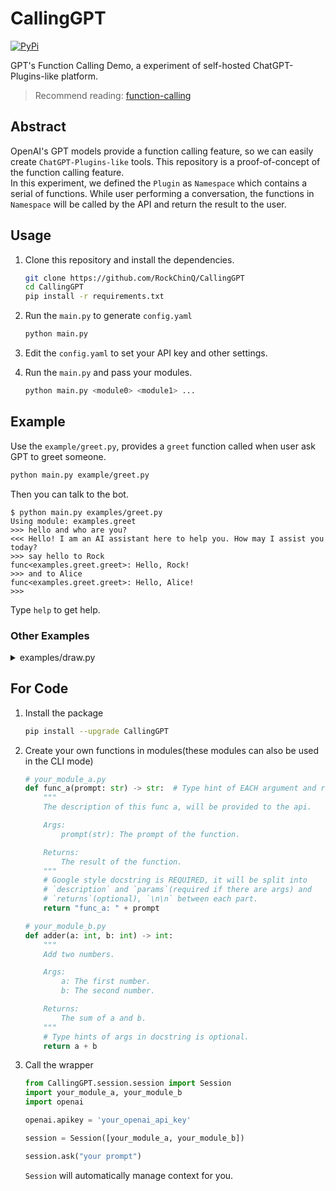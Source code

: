 # CallingGPT

[![PyPi](https://img.shields.io/pypi/v/CallingGPT.svg)](https://pypi.python.org/pypi/CallingGPT)

GPT's Function Calling Demo, a experiment of self-hosted ChatGPT-Plugins-like platform.

> Recommend reading: [function-calling](https://platform.openai.com/docs/guides/gpt/function-calling)

## Abstract

OpenAI's GPT models provide a function calling feature, so we can easily create `ChatGPT-Plugins-like` tools. This repository is a proof-of-concept of the function calling feature.  
In this experiment, we defined the `Plugin` as `Namespace` which contains a serial of functions. While user performing a conversation, the functions in `Namespace` will be called by the API and return the result to the user.

## Usage

1. Clone this repository and install the dependencies.

    ```bash
    git clone https://github.com/RockChinQ/CallingGPT
    cd CallingGPT
    pip install -r requirements.txt
    ```

2. Run the `main.py` to generate `config.yaml`

    ```bash
    python main.py
    ```

3. Edit the `config.yaml` to set your API key and other settings.
4. Run the `main.py` and pass your modules.

    ```bash
    python main.py <module0> <module1> ...
    ```

## Example

Use the `example/greet.py`, provides a `greet` function called when user ask GPT to greet someone.

```bash
python main.py example/greet.py
```

Then you can talk to the bot.

```
$ python main.py examples/greet.py 
Using module: examples.greet
>>> hello and who are you?              
<<< Hello! I am an AI assistant here to help you. How may I assist you today?
>>> say hello to Rock
func<examples.greet.greet>: Hello, Rock!
>>> and to Alice
func<examples.greet.greet>: Hello, Alice!
>>> 
```

Type `help` to get help.

### Other Examples

<details>
<summary>examples/draw.py</summary>

Provides a `dalle_draw` function to use DALL·E model when user ask GPT to draw something.

```bash
python main.py examples/draw.py
```

```
$ python main.py examples/draw.py 
Using module: examples.draw
>>> draw cars heading home under the sunset
func<examples.draw.dalle_draw>: {
  "created": 1687098971,
  "data": [
    {
      "url": "https://oaidalleapiprodscus.blob.core.windows.net/private/org-VS9HEpJba78GXVfOcmVo7qaM/user-OHa7Jo3kL4XJDg9lo7AzdWNT/img-eAwt4YgHn6ed1cr96MoRWs0d.png?st=2023-06-18T13%3A36%3A11Z&se=2023-06-18T15%3A36%3A11Z&sp=r&sv=2021-08-06&sr=b&rscd=inline&rsct=image/png&skoid=6aaadede-4fb3-4698-a8f6-684d7786b067&sktid=a48cca56-e6da-484e-a814-9c849652bcb3&skt=2023-06-17T20%3A54%3A10Z&ske=2023-06-18T20%3A54%3A10Z&sks=b&skv=2021-08-06&sig=ZY4DTE1fYPyT7/jYBLJLuAgxpNuPsOhjbid1CWTyfKo%3D"
    }
  ]
}
>>>
```

</details>

## For Code

1. Install the package

    ```bash
    pip install --upgrade CallingGPT
    ```

2. Create your own functions in modules(these modules can also be used in the CLI mode)

    ```python
    # your_module_a.py
    def func_a(prompt: str) -> str:  # Type hint of EACH argument and return value is REQUIRED.
        """
        The description of this func a, will be provided to the api.

        Args:
            prompt(str): The prompt of the function.

        Returns:
            The result of the function.
        """
        # Google style docstring is REQUIRED, it will be split into
        # `description` and `params`(required if there are args) and 
        # `returns`(optional), `\n\n` between each part.
        return "func_a: " + prompt
    ```

    ```python
    # your_module_b.py
    def adder(a: int, b: int) -> int:
        """
        Add two numbers.

        Args:
            a: The first number.
            b: The second number.

        Returns:
            The sum of a and b.
        """
        # Type hints of args in docstring is optional.
        return a + b
    ```

3. Call the wrapper

    ```python
    from CallingGPT.session.session import Session
    import your_module_a, your_module_b
    import openai

    openai.apikey = 'your_openai_api_key'

    session = Session([your_module_a, your_module_b])

    session.ask("your prompt")
    ```

    `Session` will automatically manage context for you.
